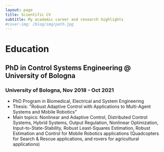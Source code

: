 ```yaml
---
layout: page
title: Scientific CV
subtitle: My academic career and research highlights
#cover-img: /blog/img/path.jpg
---
```


# Education

## PhD in Control Systems Engineering @ University of Bologna
### University of Bologna, Nov 2018 - Oct 2021

- PhD Program in Biomedical, Electrical and System Engineering
- Thesis: "Robust Adaptive Control with Applications to Multi-Agent Systems and Mobile Robotics"
- Main topics: Nonlinear and Adaptive Control, Distributed Control Systems, Hybrid Systems, Output Regulation, Nonlinear Optimization, Input-to-State-Stability, Robust Least-Squares Estimation, Robust Estimation and Control for Mobile Robotics applications (Quadcopters for Search & Rescue applications, and rovers for agricultural applications)
